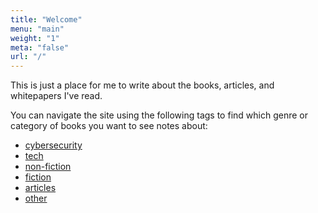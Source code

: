 ```yaml
---
title: "Welcome"
menu: "main"
weight: "1"
meta: "false"
url: "/"
---
```


This is just a place for me to write about the books, articles, and whitepapers I've read.

You can navigate the site using the following tags to find which genre or category of books you want to see notes about:

- [cybersecurity](/tags/cybersecurity)
- [tech](/tags/tech)
- [non-fiction](/tags/nonfiction)
- [fiction](/tags/fiction)
- [articles](/tags/articles)
- [other](/tags/other)
